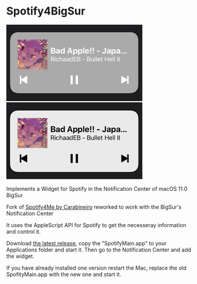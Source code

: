 Spotify4BigSur
==========

<img src="dark.png" width="360"/> <img src="light.png" width="360"/>

Implements a Widget for Spotify in the Notification Center of macOS 11.0 BigSur

Fork of [Spotify4Me by Carabineiro](https://github.com/carabina/Spotify4Me) reworked to work with the BigSur's Notification Center

It uses the AppleScript API for Spotify to get the necesseray information and control it.

Download [the latest release](https://github.com/fabiusBile/Spotify4BigSur/releases/latest), copy the "SpotifyMain.app" to your Applications folder and start it. Then go to the Notification Center and add the widget.

If you have already installed one version restart the Mac, replace the old SpofityMain.app with the new one and start it.
